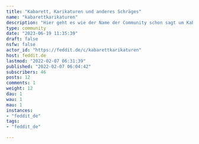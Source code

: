 ```yaml
---
title: "Kabarett, Karikaturen und anderes Schräges" 
name: "kabarettkarikaturen"
description: "Hier geht es wie der Name der Community schon sagt um Kabarett, Karikaturen und anderes Schräges. Was nicht erwünscht ist, ist Rassismus, Sexismus etc."
type: community
date: "2023-06-19 11:35:39"
draft: false
nsfw: false
actor_id: "https://feddit.de/c/kabarettkarikaturen"
host: feddit.de
lastmod: "2022-02-07 06:31:39"
published: "2022-02-07 06:04:42"
subscribers: 46
posts: 12
comments: 1
weight: 12
dau: 1
wau: 1
mau: 1
instances:
- "feddit_de"
tags: 
- "feddit_de"

---
```

